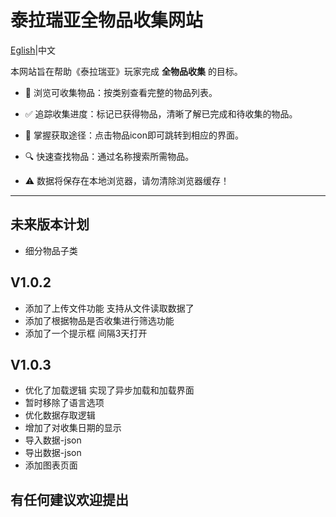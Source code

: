 # 泰拉瑞亚全物品收集网站

[Eglish](README_en.md)|中文

本网站旨在帮助《泰拉瑞亚》玩家完成 **全物品收集** 的目标。

* 📜 浏览可收集物品：按类别查看完整的物品列表。

* ✅ 追踪收集进度：标记已获得物品，清晰了解已完成和待收集的物品。

* 🧩 掌握获取途径：点击物品icon即可跳转到相应的界面。

* 🔍 快速查找物品：通过名称搜索所需物品。

* ⚠️ 数据将保存在本地浏览器，请勿清除浏览器缓存！

---

## 未来版本计划

* 细分物品子类 

## V1.0.2

* 添加了上传文件功能 支持从文件读取数据了
* 添加了根据物品是否收集进行筛选功能
* 添加了一个提示框 间隔3天打开

## V1.0.3

* 优化了加载逻辑 实现了异步加载和加载界面
* 暂时移除了语言选项
* 优化数据存取逻辑
* 增加了对收集日期的显示
* 导入数据-json
* 导出数据-json
* 添加图表页面

## 有任何建议欢迎提出
